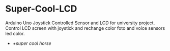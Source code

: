 # Super-Cool-LCD
Arduino Uno Joystick Controlled Sensor and LCD for university project. Control LCD screen with joystick and rechange color foto and voice sensors led color.
+ *+super cool horse*

